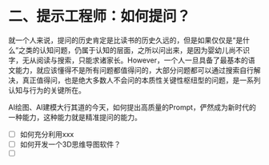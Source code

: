 # 二、提示工程师：如何提问？

就一个人来说，提问的历史肯定是比读书的历史久远的，但是如果仅仅是“是什么”之类的认知问题，仍属于认知的层面，之所以问出来，是因为婴幼儿尚不识字，无从阅读与搜索，只能求诸家长。However，一个人一旦具备了最基本的语文能力，就应该懂得不是所有问题都值得问的，大部分问题都可以通过搜索自行解决，真正值得问，也是绝大多数人不会问的本质性关键性枢纽型的问题，是一系列认知与行为的关键所在。

AI绘图、AI建模大行其道的今天，如何提出高质量的Prompt，俨然成为新时代的一种能力，这种能力就是精准提问的能力。

* [ ] 如何充分利用xxx
* [ ] 如何开发一个3D思维导图软件？
* [ ] &#x20;
